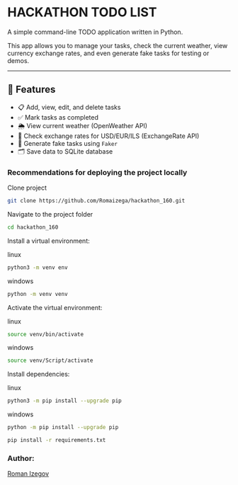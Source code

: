 # HACKATHON TODO LIST

A simple command-line TODO application written in Python.

This app allows you to manage your tasks, check the current weather, view currency exchange rates, and even generate fake tasks for testing or demos.

---

## 🚀 Features

- 📋 Add, view, edit, and delete tasks
- ✅ Mark tasks as completed
- 🌦️ View current weather (OpenWeather API)
- 💱 Check exchange rates for USD/EUR/ILS (ExchangeRate API)
- 🧪 Generate fake tasks using `Faker`
- 🗂 Save data to SQLite database

### Recommendations for deploying the project locally

Clone project

```bash
git clone https://github.com/Romaizega/hackathon_160.git
```

Navigate to the project folder
```bash
cd hackathon_160
```
Install a virtual environment:

linux
```bash
python3 -m venv env
```
windows
```bash
python -m venv venv
```
Activate the virtual environment:

linux
```bash
source venv/bin/activate
```
windows
```bash
source venv/Script/activate
```
Install dependencies:

linux
```bash
python3 -m pip install --upgrade pip
```
windows
```bash
python -m pip install --upgrade pip
```
```bash
pip install -r requirements.txt
```
### Author:
[Roman Izegov](https://github.com/Romaizega)
